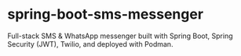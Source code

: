 # spring-boot-sms-messenger
Full-stack SMS &amp; WhatsApp messenger built with Spring Boot, Spring Security (JWT), Twilio, and deployed with Podman.
